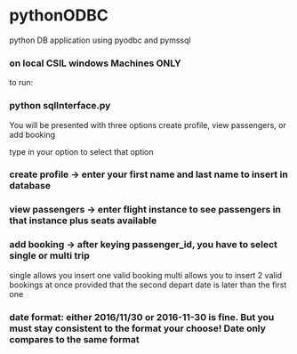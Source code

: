 # pythonODBC
python DB application using pyodbc and pymssql

### on local CSIL windows Machines ONLY

to run:

### python sqlInterface.py

You will be presented with three options
create profile, view passengers, or add booking

type in your option to select that option
### create profile -> enter your first name and last name to insert in database
### view passengers -> enter flight instance to see passengers in that instance plus seats available
### add booking -> after keying passenger_id, you have to select single or multi trip

single allows you insert one valid booking
multi allows you to insert 2 valid bookings at once provided that the second depart date is later than the first one

### date format: either 2016/11/30 or 2016-11-30 is fine. But you must stay consistent to the format your choose! Date only compares to the same format
